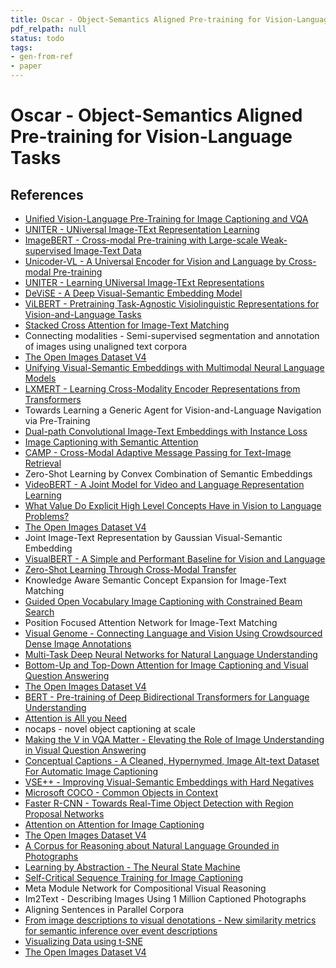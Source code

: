 ```yaml
---
title: Oscar - Object-Semantics Aligned Pre-training for Vision-Language Tasks
pdf_relpath: null
status: todo
tags:
- gen-from-ref
- paper
---
```


# Oscar - Object-Semantics Aligned Pre-training for Vision-Language Tasks

## References

- [Unified Vision-Language Pre-Training for Image Captioning and VQA](./unified-vision-language-pre-training-for-image-captioning-and-vqa.md)
- [UNITER - UNiversal Image-TExt Representation Learning](./uniter-universal-image-text-representation-learning.md)
- [ImageBERT - Cross-modal Pre-training with Large-scale Weak-supervised Image-Text Data](./imagebert-cross-modal-pre-training-with-large-scale-weak-supervised-image-text-data.md)
- [Unicoder-VL - A Universal Encoder for Vision and Language by Cross-modal Pre-training](./unicoder-vl-a-universal-encoder-for-vision-and-language-by-cross-modal-pre-training.md)
- [UNITER - Learning UNiversal Image-TExt Representations](./uniter-learning-universal-image-text-representations.md)
- [DeViSE - A Deep Visual-Semantic Embedding Model](./devise-a-deep-visual-semantic-embedding-model.md)
- [ViLBERT - Pretraining Task-Agnostic Visiolinguistic Representations for Vision-and-Language Tasks](./vilbert-pretraining-task-agnostic-visiolinguistic-representations-for-vision-and-language-tasks.md)
- [Stacked Cross Attention for Image-Text Matching](./stacked-cross-attention-for-image-text-matching.md)
- Connecting modalities - Semi-supervised segmentation and annotation of images using unaligned text corpora
- [The Open Images Dataset V4](./the-open-images-dataset-v4.md)
- [Unifying Visual-Semantic Embeddings with Multimodal Neural Language Models](./unifying-visual-semantic-embeddings-with-multimodal-neural-language-models.md)
- [LXMERT - Learning Cross-Modality Encoder Representations from Transformers](./lxmert-learning-cross-modality-encoder-representations-from-transformers.md)
- Towards Learning a Generic Agent for Vision-and-Language Navigation via Pre-Training
- [Dual-path Convolutional Image-Text Embeddings with Instance Loss](./dual-path-convolutional-image-text-embeddings-with-instance-loss.md)
- [Image Captioning with Semantic Attention](./image-captioning-with-semantic-attention.md)
- [CAMP - Cross-Modal Adaptive Message Passing for Text-Image Retrieval](./camp-cross-modal-adaptive-message-passing-for-text-image-retrieval.md)
- Zero-Shot Learning by Convex Combination of Semantic Embeddings
- [VideoBERT - A Joint Model for Video and Language Representation Learning](./videobert-a-joint-model-for-video-and-language-representation-learning.md)
- [What Value Do Explicit High Level Concepts Have in Vision to Language Problems?](./what-value-do-explicit-high-level-concepts-have-in-vision-to-language-problems.md)
- [The Open Images Dataset V4](./the-open-images-dataset-v4.md)
- Joint Image-Text Representation by Gaussian Visual-Semantic Embedding
- [VisualBERT - A Simple and Performant Baseline for Vision and Language](./visualbert-a-simple-and-performant-baseline-for-vision-and-language.md)
- [Zero-Shot Learning Through Cross-Modal Transfer](./zero-shot-learning-through-cross-modal-transfer.md)
- Knowledge Aware Semantic Concept Expansion for Image-Text Matching
- [Guided Open Vocabulary Image Captioning with Constrained Beam Search](./guided-open-vocabulary-image-captioning-with-constrained-beam-search.md)
- Position Focused Attention Network for Image-Text Matching
- [Visual Genome - Connecting Language and Vision Using Crowdsourced Dense Image Annotations](./visual-genome-connecting-language-and-vision-using-crowdsourced-dense-image-annotations.md)
- [Multi-Task Deep Neural Networks for Natural Language Understanding](./multi-task-deep-neural-networks-for-natural-language-understanding.md)
- [Bottom-Up and Top-Down Attention for Image Captioning and Visual Question Answering](./bottom-up-and-top-down-attention-for-image-captioning-and-visual-question-answering.md)
- [The Open Images Dataset V4](./the-open-images-dataset-v4.md)
- [BERT - Pre-training of Deep Bidirectional Transformers for Language Understanding](./bert-pre-training-of-deep-bidirectional-transformers-for-language-understanding.md)
- [Attention is All you Need](./attention-is-all-you-need.md)
- nocaps - novel object captioning at scale
- [Making the V in VQA Matter - Elevating the Role of Image Understanding in Visual Question Answering](./making-the-v-in-vqa-matter-elevating-the-role-of-image-understanding-in-visual-question-answering.md)
- [Conceptual Captions - A Cleaned, Hypernymed, Image Alt-text Dataset For Automatic Image Captioning](./conceptual-captions-a-cleaned-hypernymed-image-alt-text-dataset-for-automatic-image-captioning.md)
- [VSE++ - Improving Visual-Semantic Embeddings with Hard Negatives](./vse-improving-visual-semantic-embeddings-with-hard-negatives.md)
- [Microsoft COCO - Common Objects in Context](./microsoft-coco-common-objects-in-context.md)
- [Faster R-CNN - Towards Real-Time Object Detection with Region Proposal Networks](./faster-r-cnn-towards-real-time-object-detection-with-region-proposal-networks.md)
- [Attention on Attention for Image Captioning](./attention-on-attention-for-image-captioning.md)
- [The Open Images Dataset V4](./the-open-images-dataset-v4.md)
- [A Corpus for Reasoning about Natural Language Grounded in Photographs](./a-corpus-for-reasoning-about-natural-language-grounded-in-photographs.md)
- [Learning by Abstraction - The Neural State Machine](./learning-by-abstraction-the-neural-state-machine.md)
- [Self-Critical Sequence Training for Image Captioning](./self-critical-sequence-training-for-image-captioning.md)
- Meta Module Network for Compositional Visual Reasoning
- Im2Text - Describing Images Using 1 Million Captioned Photographs
- Aligning Sentences in Parallel Corpora
- [From image descriptions to visual denotations - New similarity metrics for semantic inference over event descriptions](./from-image-descriptions-to-visual-denotations-new-similarity-metrics-for-semantic-inference-over-event-descriptions.md)
- [Visualizing Data using t-SNE](./visualizing-data-using-t-sne.md)
- [The Open Images Dataset V4](./the-open-images-dataset-v4.md)
